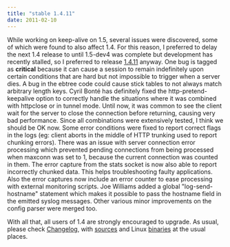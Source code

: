 ```yaml
---
title: "stable 1.4.11"
date: 2011-02-10
---
```


While working on keep-alive on 1.5, several issues were discovered, some of which were found to also affect 1.4. For this reason, I preferred to delay the next 1.4 release to until 1.5-dev4 was complete but development has recently stalled, so I preferred to release [1.4.11](/download/1.4/src/CHANGELOG) anyway. One bug is tagged as **critical** because it can cause a session to remain indefinitely upon certain conditions that are hard but not impossible to trigger when a server dies. A bug in the ebtree code could cause stick tables to not always match arbitrary length keys. Cyril Bonté has definitely fixed the http-pretend-keepalive option to correctly handle the situations where it was combined with httpclose or in tunnel mode. Until now, it was common to see the client wait for the server to close the connection before returning, causing very bad performance. Since all combinations were extensively tested, I think we should be OK now. Some error conditions were fixed to report correct flags in the logs (eg: client aborts in the middle of HTTP trunking used to report chunking errors). There was an issue with server connection error processing which prevented pending connections from being processed when maxconn was set to 1, because the current connection was counted in them. The error capture from the stats socket is now also able to report incorrectly chunked data. This helps troubleshooting faulty applications. Also the error captures now include an error counter to ease processing with external monitoring scripts. Joe Williams added a global "log-send-hostname" statement which makes it possible to pass the hostname field in the emitted syslog messages. Other various minor improvements on the config parser were merged too.

With all that, all users of 1.4 are strongly encouraged to upgrade. As usual, please check [Changelog](/download/1.4/src/CHANGELOG), with [sources](/download/1.4/src/) and Linux [binaries](/download/1.4/bin/) at the usual places.
